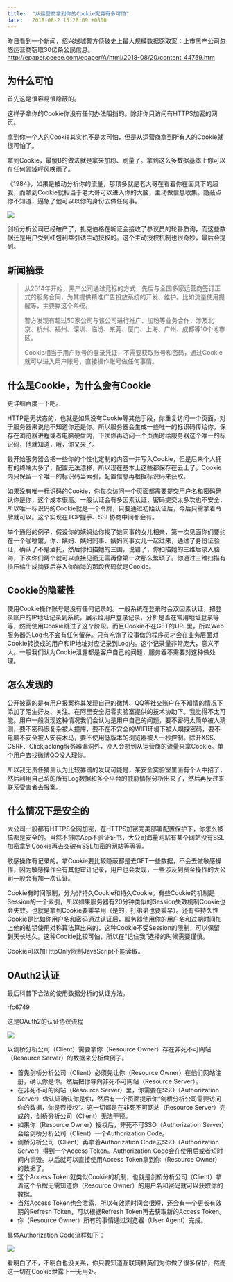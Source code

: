 ```yaml
---
title:  "从运营商拿到你的Cookie究竟有多可怕"
date:   2018-08-2 15:28:09 +0800
---
```


昨日看到一个新闻，绍兴越城警方侦破史上最大规模数据窃取案：上市黑产公司忽悠运营商窃取30亿条公民信息。http://epaper.oeeee.com/epaper/A/html/2018-08/20/content_44759.htm

## 为什么可怕

首先这是很容易很隐蔽的。

这样子拿你的Cookie你没有任何办法阻挡的。除非你只访问有HTTPS加密的网页。

拿到你一个人的Cookie其实也不是太可怕，但是从运营商拿到所有人的Cookie就很可怕了。

拿到Cookie，最傻B的做法就是拿来加粉、刷量了。拿到这么多数据基本上你可以在任何领域呼风唤雨了。

《1984》，如果是被动分析你的流量，那顶多就是老大哥在看着你在面具下的超我，而拿到Cookie就相当于老大哥可以进入你的大脑，主动做信息收集。隐蔽点你不知道，逼急了他可以以你的身份去做任何事。

![](/images/2018/faceoff.jpg)

剑桥分析公司已经破产了，扎克伯格在听证会接收了参议员的轮番质询，而这些数据还是用户受到红包利益引诱主动授权的。这个主动授权机制也很奇妙，最后会提到。

## 新闻摘录

> 从2014年开始，黑产公司通过竞标的方式，先后与全国多家运营商签订正式的服务合同，为其提供精准广告投放系统的开发、维护。比如流量使用提醒等，主要靠这个系统。
>
> 警方发现有超过50家公司与该公司进行推广、加粉等业务合作，涉及北京、杭州、福州、深圳、临汾、东莞、厦门、上海、广州、成都等10个地市区。
>
> Cookie相当于用户账号的登录凭证，不需要获取账号和密码，通过Cookie就可以进入用户账号，直接操作账号做任何事情。

## 什么是Cookie，为什么会有Cookie

更详细百度一下吧。

HTTP是无状态的，也就是如果没有Cookie等其他手段，你重复访问一个页面，对于服务器来说他不知道你还是你。所以服务器会生成一些唯一的标识码传给你，保存在浏览器进程或者电脑硬盘内，下次你再访问一个页面时给服务器这个唯一的标识码，他就知道，哦，你又来了。

最开始服务器会把一些你的个性化定制的内容一并写入Cookie，但是后来个人拥有的终端太多了，配置无法漂移，所以现在基本上这些都保存在云上了，Cookie内只保留一个唯一的标识码当索引，配置信息再根据标识码来获取。

如果没有唯一标识码的Cookie，你每次访问一个页面都需要提交用户名和密码确认你是你，这个成本很高。一般认证会有多因素认证，密码提交太多次也不安全，所以唯一标识码的Cookie就是一个令牌，只要通过初始认证后，今后只需拿着令牌就可以。这个实现在TCP握手、SSL协商中间都会有。

举个通俗的例子，假设你的姨妈给你找了她同事的女儿相亲，第一次见面你们要约在一个咖啡馆，你、姨妈、姨妈同事、姨妈同事女儿一起过来，通过了身份证验证，确认了不是酒托，然后你扫描她的三围，说错了，你扫描她的三维后录入脑海，下次你们两个就可以直接见面无需再像第一次那么繁琐了。你通过三维扫描有损压缩生成摘要后存入你脑海的那段代码就是Cookie。

## Cookie的隐蔽性

使用Cookie操作账号是没有任何记录的。一般系统在登录时会双因素认证，把登录账户的IP地址记录到系统，展示给用户登录记录，分析是否在常用地址登录等等，然而使用Cookie跳过了这个阶段。而且Cookie不在GET的URL里，所以Web服务器的Log也不会有任何留存。只有吃饱了没事做的程序员才会在业务层面对Cookie转换成的用户和IP地址对应记录到Log内。这个记录量非常庞大，意义不大。一般我们认为Cookie泄露都是客户自己的问题，服务器不需要对这种做处理。

## 怎么发现的

公开披露的是有用户报案称其发现自己的微博、QQ等社交账户在不知情的情况下添加了陌生好友、关注。在阿里安全归零实验室提供的技术协助下。我觉得不太可能。用户一般发现这种情况我们会认为是用户自己的问题，要不密码太简单被人猜测，要不密码很复杂被人撞库，要不在不安全的WIFI环境下被人嗅探密码，要不电脑不安全被人安装木马，要不使用低版本的浏览器被人一秒控制。除开XSS、CSRF、Clickjacking服务器漏洞外，没人会想到从运营商的流量来拿Cookie。单个用户去找微博QQ没人理你。

所以我无责任猜测认为比较靠谱的发现可能是，某安全实验室里面有个人中招了，然后利用自己系的所有Log数据和多个平台的威胁情报分析出来了，然后再反过来联系受害者去报案。

## 什么情况下是安全的

大公司一般都有HTTPS全网加密，在HTTPS加密完美部署配置保护下，你怎么被搞都是安全的。当然不排除App不验证证书，大公司海量网站有某个网站没有SSL加密拿到Cookie再去突破有SSL加密的网站等等等。

敏感操作有记录的。拿Cookie要比较隐蔽都是去GET一些数据，不会去做敏感操作，因为敏感操作会有其他审计记录，用户也会发现，一些涉及到资金操作的大公司一般会有加一次认证。

Cookie有时间限制，分为非持久Cookie和持久Cookie。有些Cookie的机制是Session的一个索引，所以如果服务器有20分钟类似的Session失效机制Cookie也会失效。也就是拿到Cookie要乘早用（是的，打弟弟也要乘早）。还有些持久性Cookie是比如你用户名和密码通过认证后，服务器使用你的用户名和过期时间加上他的私钥使用对称算法算出来的，这种Cookie不受Session的限制，可以保留到天长地久。这种Cookie比较可怕，所以在“记住我”选择的时候需要谨慎。

Cookie可以加HttpOnly限制JavaScript不能读取。

## OAuth2认证

最后科普下合法的使用数据分析的认证方法。

rfc6749

这是OAuth2的认证协议流程

![](/images/2018/oauthflow.jpg)


以剑桥分析公司（Client）需要拿你（Resource Owner）存在非死不可网站（Resource Server）的数据来分析做例子。

- 首先剑桥分析公司（Client）必须先让你（Resource Owner）在他们网站注册，确认你是你。然后把你导向非死不可网站（Resource Server）。
- 在非死不可的网站（Resource Server）里，你需要在SSO（Authorization Server）做认证确认你是你，然后有一个页面提示你“剑桥分析公司需要访问你的数据，你是否授权”。这一切都是在非死不可网站（Resource Server）完成的，剑桥分析公司（Client）无法干预。
- 如果你（Resource Owner）授权后，非死不可SSO（Authorization Server）会给剑桥分析公司（Client）一个Authorization Code。
- 剑桥分析公司（Client）再拿着Authorization Code去SSO（Authorization Server）得到一个Access Token。Authorization Code会在使用后或者短时间内销毁。以后就可以直接使用Access Token拿到你（Resource Owner）的数据了。
- 这个Access Token就类似Cookie的机制，也就是剑桥分析公司（Client）拿着这个令牌无需知道你（Resource Owner）的用户名和密码就可以获取你的数据。
- 当然Access Token也会泄露，所以有效期时间会很短，还会有一个更长有效期的Refresh Token，可以根据Refresh Token再去获取新的Access Token。
- 你（Resource Owner）所有的事情通过浏览器（User Agent）完成。

具体Authorization Code流程如下：

![](/images/2018/acf.jpg)

看明白了不，不明白也没关系，你只要知道互联网精英们为你做了很多保护，然而这一切在Cookie泄露下一无用处。
